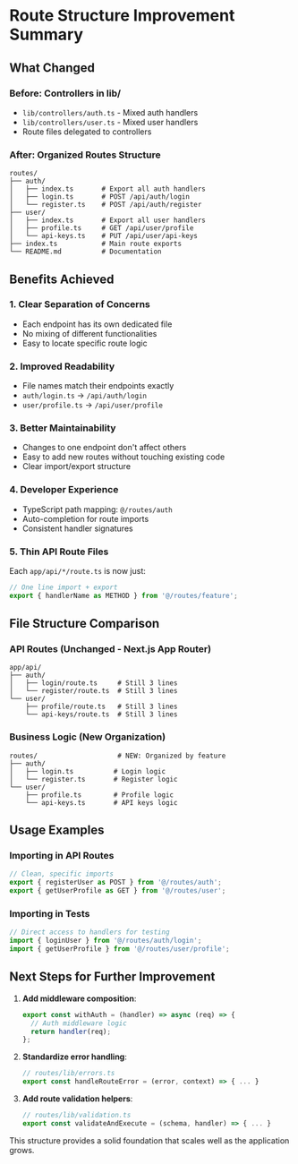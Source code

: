 # Route Structure Improvement Summary

## What Changed

### Before: Controllers in lib/

- `lib/controllers/auth.ts` - Mixed auth handlers
- `lib/controllers/user.ts` - Mixed user handlers
- Route files delegated to controllers

### After: Organized Routes Structure

```
routes/
├── auth/
│   ├── index.ts       # Export all auth handlers
│   ├── login.ts       # POST /api/auth/login
│   └── register.ts    # POST /api/auth/register
├── user/
│   ├── index.ts       # Export all user handlers
│   ├── profile.ts     # GET /api/user/profile
│   └── api-keys.ts    # PUT /api/user/api-keys
├── index.ts           # Main route exports
└── README.md          # Documentation
```

## Benefits Achieved

### 1. **Clear Separation of Concerns**

- Each endpoint has its own dedicated file
- No mixing of different functionalities
- Easy to locate specific route logic

### 2. **Improved Readability**

- File names match their endpoints exactly
- `auth/login.ts` → `/api/auth/login`
- `user/profile.ts` → `/api/user/profile`

### 3. **Better Maintainability**

- Changes to one endpoint don't affect others
- Easy to add new routes without touching existing code
- Clear import/export structure

### 4. **Developer Experience**

- TypeScript path mapping: `@/routes/auth`
- Auto-completion for route imports
- Consistent handler signatures

### 5. **Thin API Route Files**

Each `app/api/*/route.ts` is now just:

```typescript
// One line import + export
export { handlerName as METHOD } from '@/routes/feature';
```

## File Structure Comparison

### API Routes (Unchanged - Next.js App Router)

```
app/api/
├── auth/
│   ├── login/route.ts     # Still 3 lines
│   └── register/route.ts  # Still 3 lines
└── user/
    ├── profile/route.ts   # Still 3 lines
    └── api-keys/route.ts  # Still 3 lines
```

### Business Logic (New Organization)

```
routes/                    # NEW: Organized by feature
├── auth/
│   ├── login.ts          # Login logic
│   └── register.ts       # Register logic
└── user/
    ├── profile.ts        # Profile logic
    └── api-keys.ts       # API keys logic
```

## Usage Examples

### Importing in API Routes

```typescript
// Clean, specific imports
export { registerUser as POST } from '@/routes/auth';
export { getUserProfile as GET } from '@/routes/user';
```

### Importing in Tests

```typescript
// Direct access to handlers for testing
import { loginUser } from '@/routes/auth/login';
import { getUserProfile } from '@/routes/user/profile';
```

## Next Steps for Further Improvement

1. **Add middleware composition**:

   ```typescript
   export const withAuth = (handler) => async (req) => {
     // Auth middleware logic
     return handler(req);
   };
   ```

2. **Standardize error handling**:

   ```typescript
   // routes/lib/errors.ts
   export const handleRouteError = (error, context) => { ... }
   ```

3. **Add route validation helpers**:
   ```typescript
   // routes/lib/validation.ts
   export const validateAndExecute = (schema, handler) => { ... }
   ```

This structure provides a solid foundation that scales well as the application grows.

